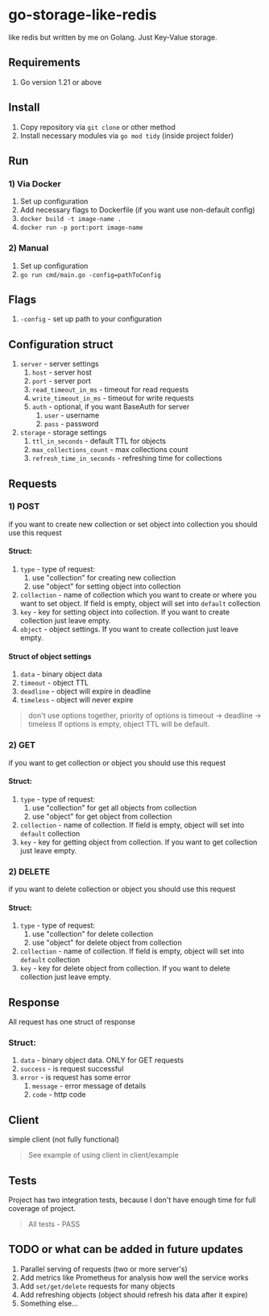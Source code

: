 # go-storage-like-redis
like redis but written by me on Golang. 
Just Key-Value storage.

## Requirements
1) Go version 1.21 or above

## Install
1) Copy repository via `git clone` or other method
2) Install necessary modules via `go mod tidy` (inside project folder)

## Run
### 1) Via Docker
   1) Set up configuration
   2) Add necessary flags to Dockerfile (if you want use non-default config)
   3) `docker build -t image-name .`
   4) `docker run -p port:port image-name`
### 2)  Manual
   1) Set up configuration
   2) `go run cmd/main.go -config=pathToConfig`

## Flags
1) `-config` - set up path to your configuration

## Configuration struct
1) `server` - server settings
   1) `host` - server host
   2) `port` - server port
   3) `read_timeout_in_ms` - timeout for read requests
   4) `write_timeout_in_ms` - timeout for write requests
   5) `auth` - optional, if you want BaseAuth for server
      1) `user` - username 
      2) `pass` - password 
2) `storage` - storage settings 
   1) `ttl_in_seconds` - default TTL for objects
   2) `max_collections_count` - max collections count 
   3) `refresh_time_in_seconds` - refreshing time for collections

## Requests
### 1) POST
if you want to create new collection or set object into collection you should use this request
#### Struct:
1) `type` - type of request: 
   1) use "collection" for creating new collection
   2) use "object" for setting object into collection
2) `collection` - name of collection which you want to create or where you want to set object. If field is empty, object will set into `default` collection
3) `key` - key for setting object into collection. If you want to create collection just leave empty. 
4) `object` - object settings. If you want to create collection just leave empty.

#### Struct of object settings
1) `data` - binary object data
2) `timeout` - object TTL
3) `deadline` - object will expire in deadline
4) `timeless` - object will never expire 
> don't use options together, priority of options is timeout -> deadline -> timeless
> If options is empty, object TTL will be default.

### 2) GET
if you want to get collection or object you should use this request

#### Struct:
1) `type` - type of request:
    1) use "collection" for get all objects from collection
    2) use "object" for get object from collection
2) `collection` - name of collection. If field is empty, object will set into `default` collection
3) `key` - key for getting object from collection. If you want to get collection just leave empty.

### 2) DELETE
if you want to delete collection or object you should use this request

#### Struct:
1) `type` - type of request:
    1) use "collection" for delete collection
    2) use "object" for delete object from collection
2) `collection` - name of collection. If field is empty, object will set into `default` collection
3) `key` - key for delete object from collection. If you want to delete collection just leave empty.

## Response 
All request has one struct of response 
### Struct:
1) `data` - binary object data. ONLY for GET requests 
2) `success` - is request successful 
3) `error` - is request has some error
   1) `message` - error message of details 
   2) `code` - http code 

## Client
simple client (not fully functional)
>See example of using client in client/example

## Tests
Project has two integration tests, because I don't have enough time for full coverage of project. 
> All tests - PASS


## TODO or what can be added in future updates
1) Parallel serving of requests (two or more server's)
2) Add metrics like Prometheus for analysis how well the service works 
3) Add `set/get/delete` requests for many objects
4) Add refreshing objects (object should refresh his data after it expire)
5) Something else...  

